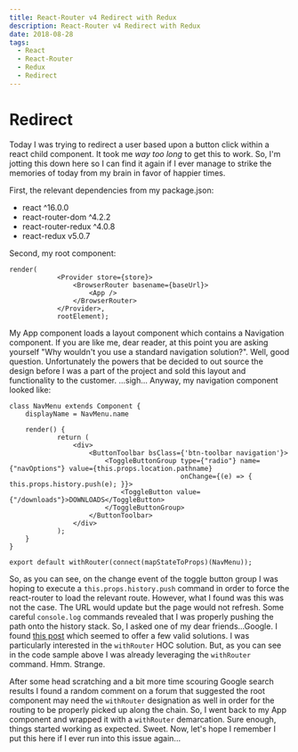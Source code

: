 ```yaml
---
title: React-Router v4 Redirect with Redux
description: React-Router v4 Redirect with Redux
date: 2018-08-28
tags:
  - React
  - React-Router
  - Redux
  - Redirect
---
```


# Redirect

Today I was trying to redirect a user based upon a button click within a react child component.  It took me _way too long_ to get this to work.  So, I'm jotting this down here so I can find it again if I ever manage to strike the memories of today from my brain in favor of happier times.

First, the relevant dependencies from my package.json:

- react ^16.0.0
- react-router-dom ^4.2.2
- react-router-redux ^4.0.8
- react-redux v5.0.7

Second, my root component:

```
render(
            <Provider store={store}>
                <BrowserRouter basename={baseUrl}>
                    <App />
                </BrowserRouter>
            </Provider>,
            rootElement);
```

My App component loads a layout component which contains a Navigation component.  If you are like me, dear reader, at this point you are asking yourself "Why wouldn't you use a standard navigation solution?".  Well, good question.  Unfortunately the powers that be decided to out source the design before I was a part of the project and sold this layout and functionality to the customer. ...sigh... Anyway, my navigation component looked like:

```
class NavMenu extends Component {
    displayName = NavMenu.name

    render() {
            return (
                <div>
                    <ButtonToolbar bsClass={'btn-toolbar navigation'}>
                        <ToggleButtonGroup type={"radio"} name={"navOptions"} value={this.props.location.pathname}
                                           onChange={(e) => { this.props.history.push(e); }}>
                            <ToggleButton value={"/downloads"}>DOWNLOADS</ToggleButton>
                        </ToggleButtonGroup>
                    </ButtonToolbar>
                </div>
            );
    }
}

export default withRouter(connect(mapStateToProps)(NavMenu));
```

So, as you can see, on the change event of the toggle button group I was hoping to execute a ```this.props.history.push``` command in order to force the react-router to load the relevant route.  However, what I found was this was not the case.  The URL would update but the page would not refresh.  Some careful ```console.log``` commands revealed that I was properly pushing the path onto the history stack.  So, I asked one of my dear friends...Google.  I found [this post] which seemed to offer a few valid solutions.  I was particularly interested in the ```withRouter``` HOC solution.  But, as you can see in the code sample above I was already leveraging the ```withRouter``` command.  Hmm.  Strange.

After some head scratching and a bit more time scouring Google search results I found a random comment on a forum that suggested the root component may need the ```withRouter``` designation as well in order for the routing to be properly picked up along the chain.  So, I went back to my App component and wrapped it with a ```withRouter``` demarcation.  Sure enough, things started working as expected.  Sweet.  Now, let's hope I remember I put this here if I ever run into this issue again...

[redirect]: https://en.wikipedia.org/wiki/URL_redirection
[this post]: https://stackoverflow.com/a/42124328/70130
